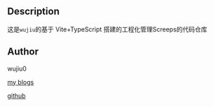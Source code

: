 ## Description

这是`wujiu`的基于 Vite+TypeScript 搭建的工程化管理Screeps的代码仓库

## Author

wujiu0

[my blogs](https://wujiu0.github.io)

[github](https://github.com/wujiu0)

